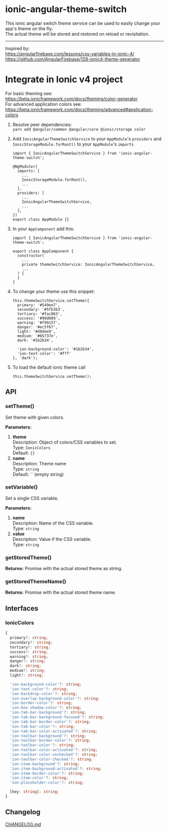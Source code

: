 # ionic-angular-theme-switch

This ionic angular switch theme service can be used to easily change your app's theme on the fly.  
The actual theme will be stored and restored on reload or revisitation.

---

Inspired by:  
https://angularfirebase.com/lessons/css-variables-in-ionic-4/  
https://github.com/AngularFirebase/128-ionic4-theme-generator

# Integrate in Ionic v4 project
For basic theming see: https://beta.ionicframework.com/docs/theming/color-generator  
For advanced application colors see: https://beta.ionicframework.com/docs/theming/advanced#application-colors


1. Resolve peer dependencies:  
`yarn add @angular/common @angular/core @ionic/storage color`
1. Add `IonicAngularThemeSwitchService` to your `AppModule`'s `providers` and `IonicStorageModule.forRoot()` to your `AppModule`'s `imports` 
 
       import { IonicAngularThemeSwitchService } from 'ionic-angular-theme-switch';
        
       @NgModule({
         imports: [
           ...
           IonicStorageModule.forRoot(),
           ...
         ],
         providers: [
           ...
           IonicAngularThemeSwitchService,
           ...
         ],
       })
       export class AppModule {}

3. In your `AppComponent` add this: 

       import { IonicAngularThemeSwitchService } from 'ionic-angular-theme-switch';
       
       export class AppComponent {
         constructor(
           ...
           private themeSwitchService: IonicAngularThemeSwitchService,
           ...
         ) {    
         }
       }
 
4. To change your theme use this snippet:

       this.themeSwitchService.setTheme({
         primary: '#549ee7',
         secondary: '#5fb3b3',
         tertiary: '#fac863',
         success: '#90d089',
         warning: '#f99157',
         danger: '#ec5f67',
         light: '#d8dee9',
         medium: '#65737e',
         dark: '#1b2b34',
       
         'ion-background-color': '#1b2b34',
         'ion-text-color': '#fff'
       }, 'dark');
 
5. To load the default ionic theme call

       this.themeSwitchService.setTheme();
 


## API

### setTheme()
Set theme with given colors.

**Parameters:**  
1. **theme**  
Description: Object of colors/CSS variables to set.  
Type: `IonicColors`  
Default: `{}`
2. **name**  
Description: Theme name  
Type: `string`  
Default: `` (empty string)

### setVariable()
Set a single CSS variable.

**Parameters:**  
1. **name**  
Description: Name of the CSS variable.  
Type: `string`
2. **value**  
Description: Value if the CSS variable.  
Type: `string`

### getStoredTheme()
**Returns:** Promise with the actual stored theme as string.

### getStoredThemeName()
**Returns:** Promise with the actual stored theme name.


## Interfaces

### IonicColors

```typescript
{
  primary?: string;
  secondary?: string;
  tertiary?: string;
  success?: string;
  warning?: string;
  danger?: string;
  dark?: string;
  medium?: string;
  light?: string;

  'ion-background-color'?: string;
  'ion-text-color'?: string;
  'ion-backdrop-color'?: string;
  'ion-overlay-background-color'?: string;
  'ion-border-color'?: string;
  'ion-box-shadow-color'?: string;
  'ion-tab-bar-background'?: string;
  'ion-tab-bar-background-focused'?: string;
  'ion-tab-bar-border-color'?: string;
  'ion-tab-bar-color'?: string;
  'ion-tab-bar-color-activated'?: string;
  'ion-toolbar-background'?: string;
  'ion-toolbar-border-color'?: string;
  'ion-toolbar-color'?: string;
  'ion-toolbar-color-activated'?: string;
  'ion-toolbar-color-unchecked'?: string;
  'ion-toolbar-color-checked'?: string;
  'ion-item-background'?: string;
  'ion-item-background-activated'?: string;
  'ion-item-border-color'?: string;
  'ion-item-color'?: string;
  'ion-placeholder-color'?: string;

  [key: string]: string;
}
```

## Changelog

[CHANGELOG.md](https://github.com/jonathanheilmann/ionic-angular-theme/blob/master/projects/ionic-angular-theme-switch/CHANGELOG.md)
